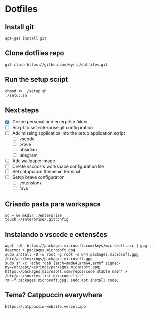 # Dotfiles #


## Install git
```
apt-get install git
```

## Clone dotfiles repo
```
git clone https://github.com/wyrla/dotfiles.git
```

## Run the setup script
```
chmod +x ./setup.sh
./setup.sh
```

## Next steps
- [x] Create personal and enterprise folder
- [ ] Script to set enterprise git configuration
- [ ] Add missing application into the setup application script
    - [ ] vscode
    - [ ] brave
    - [ ] obsidian
    - [ ] telegram
- [ ] Add wallpaper image
- [ ] Create vscode's workspace configuration file
- [ ] Set catppuccin theme on terminal
- [ ] Setup brave configuration
    - [ ] extensions
    - [ ] favs
 
## Criando pasta para workspace
```
cd ~ && mkdir ./enterprise
touch ~/enterprise/.gitconfig
```

## Instalando o vscode e extensões
```
wget -qO- https://packages.microsoft.com/keys/microsoft.asc | gpg --dearmor > packages.microsoft.gpg
sudo install -D -o root -g root -m 644 packages.microsoft.gpg /etc/apt/keyrings/packages.microsoft.gpg
sudo sh -c 'echo "deb [arch=amd64,arm64,armhf signed-by=/etc/apt/keyrings/packages.microsoft.gpg] https://packages.microsoft.com/repos/code stable main" > /etc/apt/sources.list.d/vscode.list'
rm -f packages.microsoft.gpg; sudo apt install code;
```
## Tema? Catppuccin everywhere
```
https://catppuccin-website.vercel.app
```
